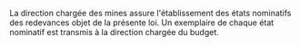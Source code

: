 La direction chargée des mines assure l'établissement
des états nominatifs des redevances objet de la présente loi. Un
exemplaire de chaque état nominatif est transmis à la direction chargée
du budget.